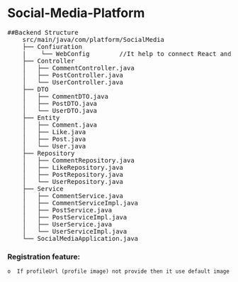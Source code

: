 # Social-Media-Platform
<pre>
##Backend Structure
    src/main/java/com/platform/SocialMedia
    ├── Confiuration
    |    └── WebConfig        //It help to connect React and SpringBoot
    ├── Controller 
    │   ├── CommentController.java
    │   ├── PostController.java
    │   └── UserController.java
    ├── DTO
    │   ├── CommentDTO.java
    │   ├── PostDTO.java
    │   └── UserDTO.java
    ├── Entity
    │   ├── Comment.java
    │   ├── Like.java
    │   ├── Post.java
    │   └── User.java
    ├── Repository
    │   ├── CommentRepository.java
    │   ├── LikeRepository.java
    │   ├── PostRepository.java
    │   └── UserRepository.java
    ├── Service
    │   ├── CommentService.java
    │   ├── CommentServiceImpl.java
    │   ├── PostService.java
    │   ├── PostServiceImpl.java
    │   ├── UserService.java
    │   └── UserServiceImpl.java
    └── SocialMediaApplication.java
</pre>

### Registration feature:
    o  If profileUrl (profile image) not provide then it use default image
